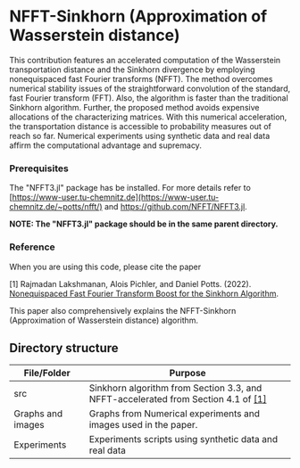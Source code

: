 # NFFT-Sinkhorn (Approximation of Wasserstein distance)
This contribution features an accelerated computation of the Wasserstein transportation distance and the Sinkhorn divergence by employing nonequispaced fast Fourier transforms (NFFT). The method overcomes numerical stability issues of the straightforward convolution of the standard, fast Fourier transform (FFT). Also, the algorithm is faster than the traditional Sinkhorn algorithm.  Further, the proposed method avoids expensive allocations of the characterizing matrices. With this numerical acceleration, the transportation distance is accessible to probability measures out of reach so far. Numerical experiments using synthetic data and real data affirm the computational advantage and supremacy.

### Prerequisites

The "NFFT3.jl" package has be installed. For more details refer to  [https://www-user.tu-chemnitz.de](https://www-user.tu-chemnitz.de/~potts/nfft/) and https://github.com/NFFT/NFFT3.jl. 


**NOTE: The "NFFT3.jl" package should be in the same parent directory.**


### Reference

When you are using this code, please cite the paper

<a id="1">[1]</a> Rajmadan Lakshmanan, Alois Pichler, and  Daniel Potts. (2022). [Nonequispaced Fast Fourier Transform Boost for the Sinkhorn Algorithm](https://arxiv.org/abs/2201.07524). 

This paper also comprehensively explains the NFFT-Sinkhorn (Approximation of Wasserstein distance) algorithm.


## Directory structure

| File/Folder   | Purpose                                                                                   |
| ------------- |-------------------------------------------------------------------------------------------|   
| src           | Sinkhorn algorithm from Section 3.3, and NFFT-accelerated  from Section 4.1 of [[1]](#1) |
| Graphs and images        |  Graphs from Numerical experiments and images used in the paper.               |
| Experiments | Experiments scripts using synthetic data and real data       |

